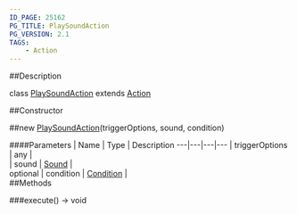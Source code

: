 ```yaml
---
ID_PAGE: 25162
PG_TITLE: PlaySoundAction
PG_VERSION: 2.1
TAGS:
    - Action
---
```

##Description

class [PlaySoundAction](/classes/2.2/PlaySoundAction) extends [Action](/classes/2.2/Action)



##Constructor

##new [PlaySoundAction](/classes/2.2/PlaySoundAction)(triggerOptions, sound, condition)



####Parameters
 | Name | Type | Description
---|---|---|---
 | triggerOptions | any |  
 | sound | [Sound](/classes/2.2/Sound) |  
optional | condition | [Condition](/classes/2.2/Condition) |  
##Methods

###execute() &rarr; void


